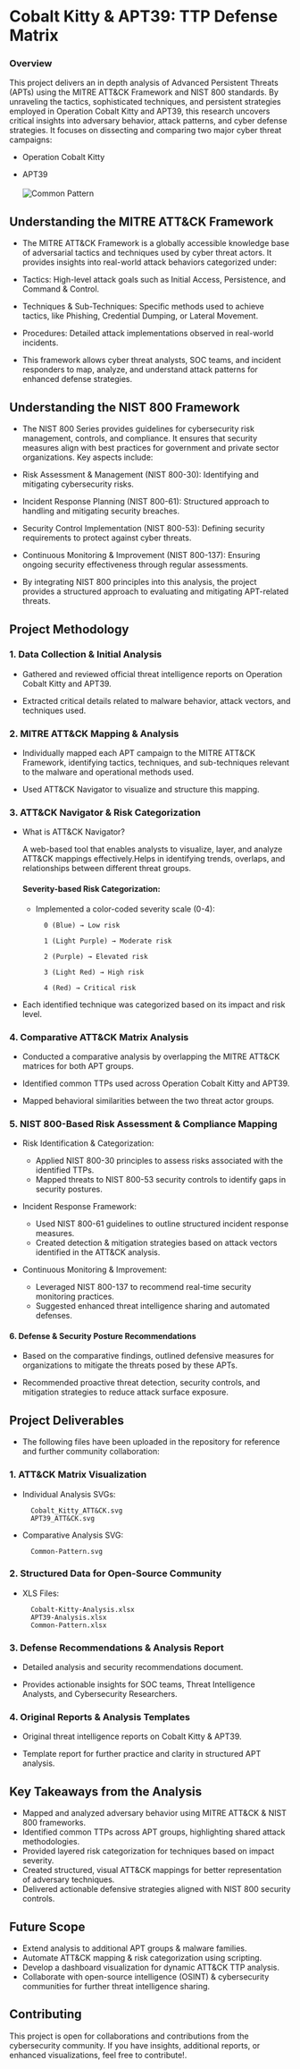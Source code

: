 # Cobalt Kitty & APT39: TTP Defense Matrix

### Overview

This project delivers an in depth analysis of Advanced Persistent Threats (APTs) using the MITRE ATT&CK Framework and NIST 800 standards. By unraveling the tactics, sophisticated techniques, and persistent strategies employed in Operation Cobalt Kitty and APT39, this research uncovers critical insights into adversary behavior, attack patterns, and cyber defense strategies.
 It focuses on dissecting and comparing two major cyber threat campaigns:

- Operation Cobalt Kitty

- APT39 <br><br>
![Common Pattern](https://github.com/Xclusive-Ishan/APT39-CobaltKitty-Intel-to-GRC-Analysis/blob/main/Common-Pattern.svg)

## Understanding the MITRE ATT&CK Framework

- The MITRE ATT&CK Framework is a globally accessible knowledge base of adversarial tactics and techniques used by cyber threat actors. It provides insights into real-world attack behaviors categorized under:

- Tactics: High-level attack goals such as Initial Access, Persistence, and Command & Control.

- Techniques & Sub-Techniques: Specific methods used to achieve tactics, like Phishing, Credential Dumping, or Lateral Movement.

- Procedures: Detailed attack implementations observed in real-world incidents.

- This framework allows cyber threat analysts, SOC teams, and incident responders to map, analyze, and understand attack patterns for enhanced defense strategies.
## Understanding the NIST 800 Framework
- The NIST 800 Series provides guidelines for cybersecurity risk management, controls, and compliance. It ensures that security measures align with best practices for government and private sector organizations. Key aspects include:

- Risk Assessment & Management (NIST 800-30): Identifying and mitigating cybersecurity risks.

- Incident Response Planning (NIST 800-61): Structured approach to handling and mitigating security breaches.

- Security Control Implementation (NIST 800-53): Defining security requirements to protect against cyber threats.

- Continuous Monitoring & Improvement (NIST 800-137): Ensuring ongoing security effectiveness through regular assessments.

- By integrating NIST 800 principles into this analysis, the project provides a structured approach to evaluating and mitigating APT-related threats.
## Project Methodology
### 1. Data Collection & Initial Analysis

- Gathered and reviewed official threat intelligence reports on Operation Cobalt Kitty and APT39.

- Extracted critical details related to malware behavior, attack vectors, and techniques used.

### 2. MITRE ATT&CK Mapping & Analysis

- Individually mapped each APT campaign to the MITRE ATT&CK Framework, identifying tactics, techniques, and sub-techniques relevant to the malware and operational methods used.

- Used ATT&CK Navigator to visualize and structure this mapping.

### 3. ATT&CK Navigator & Risk Categorization

- What is ATT&CK Navigator?

    A web-based tool that enables analysts to visualize, layer, and analyze ATT&CK mappings effectively.Helps in identifying trends, overlaps, and relationships between different threat groups.

    #### Severity-based Risk Categorization:

    - Implemented a color-coded severity scale (0-4):

            0 (Blue) → Low risk

            1 (Light Purple) → Moderate risk

            2 (Purple) → Elevated risk

            3 (Light Red) → High risk

            4 (Red) → Critical risk

- Each identified technique was categorized based on its impact and risk level.

### 4. Comparative ATT&CK Matrix Analysis

- Conducted a comparative analysis by overlapping the MITRE ATT&CK matrices for both APT groups.

- Identified common TTPs used across Operation Cobalt Kitty and APT39.

- Mapped behavioral similarities between the two threat actor groups.

### 5. NIST 800-Based Risk Assessment & Compliance Mapping

-  Risk Identification & Categorization:

    - Applied NIST 800-30 principles to assess risks associated with the identified TTPs.
    - Mapped threats to NIST 800-53 security controls to identify gaps in security postures.

- Incident Response Framework:

    - Used NIST 800-61 guidelines to outline structured incident response measures.
    - Created detection & mitigation strategies based on attack vectors identified in the ATT&CK analysis.

- Continuous Monitoring & Improvement:

    - Leveraged NIST 800-137 to recommend real-time security monitoring practices.
    - Suggested enhanced threat intelligence sharing and automated defenses.

#### 6. Defense & Security Posture Recommendations

- Based on the comparative findings, outlined defensive measures for organizations to mitigate the threats posed by these APTs.

- Recommended proactive threat detection, security controls, and mitigation strategies to reduce attack surface exposure.
## Project Deliverables
- The following files have been uploaded in the repository for reference and further community collaboration:

### 1. ATT&CK Matrix Visualization

- Individual Analysis SVGs:

        Cobalt_Kitty_ATT&CK.svg
        APT39_ATT&CK.svg

- Comparative Analysis SVG:

        Common-Pattern.svg

### 2. Structured Data for Open-Source Community

- XLS Files:

        Cobalt-Kitty-Analysis.xlsx
        APT39-Analysis.xlsx
        Common-Pattern.xlsx

### 3. Defense Recommendations & Analysis Report

- Detailed analysis and security recommendations document.

- Provides actionable insights for SOC teams, Threat Intelligence Analysts, and Cybersecurity Researchers.

### 4. Original Reports & Analysis Templates

- Original threat intelligence reports on Cobalt Kitty & APT39.

- Template report for further practice and clarity in structured APT analysis.
## Key Takeaways from the Analysis
- Mapped and analyzed adversary behavior using MITRE ATT&CK & NIST 800 frameworks.
- Identified common TTPs across APT groups, highlighting shared attack methodologies.
- Provided layered risk categorization for techniques based on impact severity.
- Created structured, visual ATT&CK mappings for better representation of adversary techniques.
- Delivered actionable defensive strategies aligned with NIST 800 security controls.
## Future Scope
- Extend analysis to additional APT groups & malware families.
- Automate ATT&CK mapping & risk categorization using scripting.
-  Develop a dashboard visualization for dynamic ATT&CK TTP analysis.
-  Collaborate with open-source intelligence (OSINT) & cybersecurity communities for further threat intelligence sharing.
## Contributing
This project is open for collaborations and contributions from the cybersecurity community. If you have insights, additional reports, or enhanced visualizations, feel free to contribute!.



